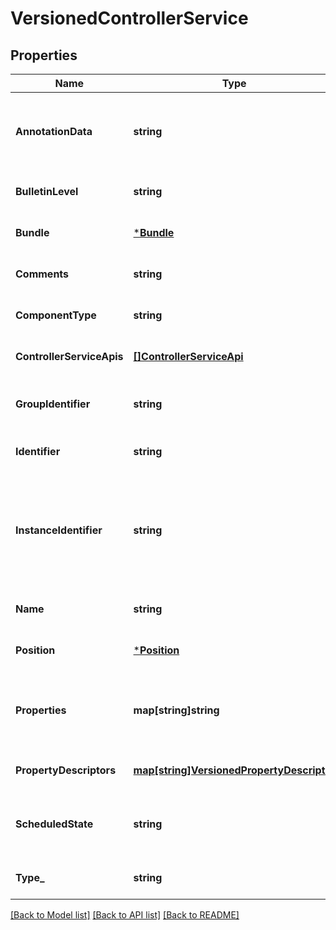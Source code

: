 # VersionedControllerService

## Properties
Name | Type | Description | Notes
------------ | ------------- | ------------- | -------------
**AnnotationData** | **string** | The annotation for the controller service. This is how the custom UI relays configuration to the controller service. | [optional] [default to null]
**BulletinLevel** | **string** | The level at which the controller service will report bulletins. | [optional] [default to null]
**Bundle** | [***Bundle**](Bundle.md) |  | [optional] [default to null]
**Comments** | **string** | The user-supplied comments for the component | [optional] [default to null]
**ComponentType** | **string** |  | [optional] [default to null]
**ControllerServiceApis** | [**[]ControllerServiceApi**](ControllerServiceAPI.md) | Lists the APIs this Controller Service implements. | [optional] [default to null]
**GroupIdentifier** | **string** | The ID of the Process Group that this component belongs to | [optional] [default to null]
**Identifier** | **string** | The component&#x27;s unique identifier | [optional] [default to null]
**InstanceIdentifier** | **string** | The instance ID of an existing component that is described by this VersionedComponent, or null if this is not mapped to an instantiated component | [optional] [default to null]
**Name** | **string** | The component&#x27;s name | [optional] [default to null]
**Position** | [***Position**](Position.md) |  | [optional] [default to null]
**Properties** | **map[string]string** | The properties for the component. Properties whose value is not set will only contain the property name. | [optional] [default to null]
**PropertyDescriptors** | [**map[string]VersionedPropertyDescriptor**](VersionedPropertyDescriptor.md) | The property descriptors for the component. | [optional] [default to null]
**ScheduledState** | **string** | The ScheduledState denoting whether the Controller Service is ENABLED or DISABLED | [optional] [default to null]
**Type_** | **string** | The type of the extension component | [optional] [default to null]

[[Back to Model list]](../README.md#documentation-for-models) [[Back to API list]](../README.md#documentation-for-api-endpoints) [[Back to README]](../README.md)


